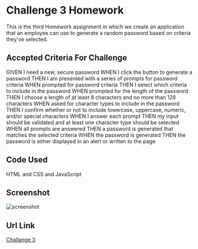 # Challenge 3 Homework

This is the third Homework assignment in which we create an application that an employee can use to generate a random password based on criteria they've selected.

## Accepted Criteria For Challenge

GIVEN I need a new, secure password
WHEN I click the button to generate a password
THEN I am presented with a series of prompts for password criteria
WHEN prompted for password criteria
THEN I select which criteria to include in the password
WHEN prompted for the length of the password
THEN I choose a length of at least 8 characters and no more than 128 characters
WHEN asked for character types to include in the password
THEN I confirm whether or not to include lowercase, uppercase, numeric, and/or special characters
WHEN I answer each prompt
THEN my input should be validated and at least one character type should be selected
WHEN all prompts are answered
THEN a password is generated that matches the selected criteria
WHEN the password is generated
THEN the password is either displayed in an alert or written to the page

## Code Used

HTML and CSS and JavaScript

## Screenshot

![screenshot](https://user-images.githubusercontent.com/108164966/190917997-e579e338-3a6b-4c5f-9fb7-75a96d39e264.png)
## Url Link

[Challange 3](https://megsra17.github.io/challenge3/)
